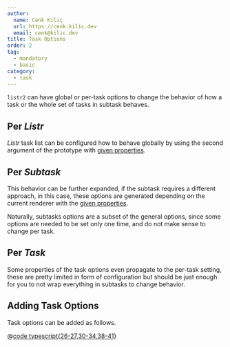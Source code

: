 ```yaml
---
author:
  name: Cenk Kılıç
  url: https://cenk.kilic.dev
  email: cenk@kilic.dev
title: Task Options
order: 2
tag:
  - mandatory
  - basic
category:
  - task
---
```


`listr2` can have global or per-task options to change the behavior of how a task or the whole set of tasks in subtask behaves.

<!-- more -->

## Per _Listr_

_Listr_ task list can be configured how to behave globally by using the second argument of the prototype with [given properties](/api/interfaces/ListrOptions.html#properties).

## Per _Subtask_

This behavior can be further expanded, if the subtask requires a different approach, in this case, these options are generated depending on the current renderer with the [given properties](/api/interfaces/ListrSubClassOptions.html#properties).

Naturally, subtasks options are a subset of the general options, since some options are needed to be set only one time, and do not make sense to change per task.

## Per _Task_

Some properties of the task options even propagate to the per-task setting, these are pretty limited in form of configuration but should be just enough for you to not wrap everything in subtasks to change behavior.

## Adding Task Options

Task options can be added as follows.

@[code typescript{26-27,30-34,38-41}](../../examples/docs/task/task-options/task-options.ts)
